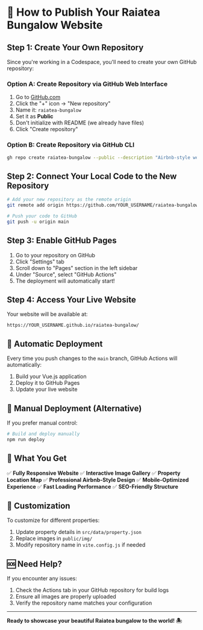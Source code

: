 # 🚀 How to Publish Your Raiatea Bungalow Website

## Step 1: Create Your Own Repository

Since you're working in a Codespace, you'll need to create your own GitHub repository:

### Option A: Create Repository via GitHub Web Interface
1. Go to [GitHub.com](https://github.com)
2. Click the "+" icon → "New repository"
3. Name it: `raiatea-bungalow`
4. Set it as **Public**
5. Don't initialize with README (we already have files)
6. Click "Create repository"

### Option B: Create Repository via GitHub CLI
```bash
gh repo create raiatea-bungalow --public --description "Airbnb-style website for Raiatea Bungalow"
```

## Step 2: Connect Your Local Code to the New Repository

```bash
# Add your new repository as the remote origin
git remote add origin https://github.com/YOUR_USERNAME/raiatea-bungalow.git

# Push your code to GitHub
git push -u origin main
```

## Step 3: Enable GitHub Pages

1. Go to your repository on GitHub
2. Click "Settings" tab
3. Scroll down to "Pages" section in the left sidebar
4. Under "Source", select "GitHub Actions"
5. The deployment will automatically start!

## Step 4: Access Your Live Website

Your website will be available at:
```
https://YOUR_USERNAME.github.io/raiatea-bungalow/
```

## 🔄 Automatic Deployment

Every time you push changes to the `main` branch, GitHub Actions will automatically:
1. Build your Vue.js application
2. Deploy it to GitHub Pages
3. Update your live website

## 📝 Manual Deployment (Alternative)

If you prefer manual control:

```bash
# Build and deploy manually
npm run deploy
```

## 🎯 What You Get

✅ **Fully Responsive Website**
✅ **Interactive Image Gallery** 
✅ **Property Location Map**
✅ **Professional Airbnb-Style Design**
✅ **Mobile-Optimized Experience**
✅ **Fast Loading Performance**
✅ **SEO-Friendly Structure**

## 🔧 Customization

To customize for different properties:
1. Update property details in `src/data/property.json`
2. Replace images in `public/img/`
3. Modify repository name in `vite.config.js` if needed

## 🆘 Need Help?

If you encounter any issues:
1. Check the Actions tab in your GitHub repository for build logs
2. Ensure all images are properly uploaded
3. Verify the repository name matches your configuration

---

**Ready to showcase your beautiful Raiatea bungalow to the world! 🏝️**